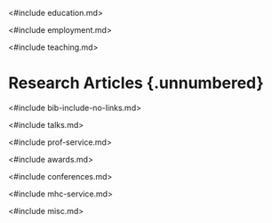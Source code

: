 <#include education.md>

<#include employment.md>

<#include teaching.md>

Research Articles {.unnumbered} 
=================

<#include bib-include-no-links.md>

<#include talks.md>

<#include prof-service.md>

<#include awards.md>

<#include conferences.md>

<#include mhc-service.md>

<#include misc.md>
